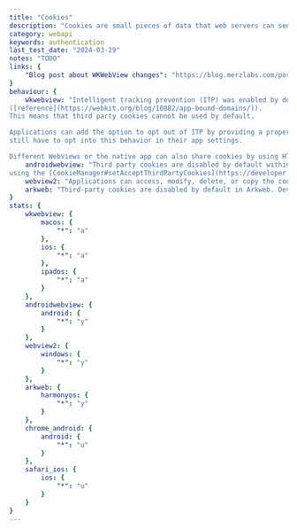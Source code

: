 ```yaml
---
title: "Cookies"
description: "Cookies are small pieces of data that web servers can send to browsers to be stored persistently. They are useful for features like user login. Cookies can be used both in HTTP requests, and within JavaScript."
category: webapi
keywords: authentication
last_test_date: "2024-03-29"
notes: "TODO"
links: {
    "Blog post about WKWebView changes": "https://blog.merzlabs.com/posts/webview-history/",
}
behaviour: {
    wkwebview: "Intelligent tracking prevention (ITP) was enabled by default for WKWebView on iOS 14
([reference](https://webkit.org/blog/10882/app-bound-domains/)).
This means that third party cookies cannot be used by default.

Applications can add the option to opt out of ITP by providing a property to their app configuration for some but not all use cases, but users will
still have to opt into this behavior in their app settings.

Different WebViews or the native app can also share cookies by using HTTPCookieStorage.",
    androidwebview: "Third party cookies are disabled by default within Android WebView. Applications can re-enable third party cookies
using the [CookieManager#setAcceptThirdPartyCookies](https://developer.android.com/reference/android/webkit/CookieManager#setAcceptThirdPartyCookies(android.webkit.WebView,%20boolean)) API.",
    webview2: "Applications can access, modify, delete, or copy the cookies of their WebView2 instance via the `CoreWebView2.CookieManager` property. By default, WebView2 has [Tracking Prevention](https://learn.microsoft.com/microsoft-edge/web-platform/tracking-prevention) set to \"Balanced\" by default and can be modified using the `CoreWebView2EnvironmentOptions.EnableTrackingPrevention` property.",
    arkweb: "Third-party cookies are disabled by default in Arkweb. Developers can manage them through [WebCookieManager](https://developer.huawei.com/consumer/en/doc/harmonyos-references-V5/js-apis-webview-V5#webcookiemanager)."
}
stats: {
    wkwebview: {
        macos: {
            "*": "a"
        },
        ios: {
            "*": "a"
        },
        ipados: {
            "*": "a"
        }
    },
    androidwebview: {
        android: {
            "*": "y"
        }
    },
    webview2: {
        windows: {
            "*": "y"
        }
    },
    arkweb: {
        harmonyos: {
            "*": "y"
        }
    },    
    chrome_android: {
        android: {
            "*": "u"
        }
    },
    safari_ios: {
        ios: {
            "*": "u"
        }
    }
}
---
```

